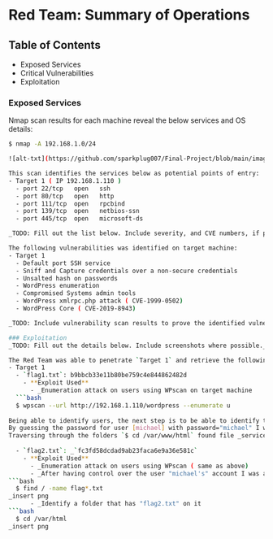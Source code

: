 # Red Team: Summary of Operations

## Table of Contents
- Exposed Services
- Critical Vulnerabilities
- Exploitation

### Exposed Services

Nmap scan results for each machine reveal the below services and OS details:

```bash
$ nmap -A 192.168.1.0/24

![alt-txt](https://github.com/sparkplug007/Final-Project/blob/main/images/red_file/nmap%20scan.png)

This scan identifies the services below as potential points of entry:
- Target 1 ( IP 192.168.1.110 )
  - port 22/tcp   open   ssh
  - port 80/tcp   open   http
  - port 111/tcp  open   rpcbind
  - port 139/tcp  open   netbios-ssn
  - port 445/tcp  open   microsoft-ds

_TODO: Fill out the list below. Include severity, and CVE numbers, if possible._

The following vulnerabilities was identified on target machine:
- Target 1
  - Default port SSH service
  - Sniff and Capture credentials over a non-secure credentials
  - Unsalted hash on passwords
  - WordPress enumeration
  - Compromised Systems admin tools 
  - WordPress xmlrpc.php attack ( CVE-1999-0502)
  - WordPress Core ( CVE-2019-8943)

_TODO: Include vulnerability scan results to prove the identified vulnerabilities._

### Exploitation
_TODO: Fill out the details below. Include screenshots where possible._

The Red Team was able to penetrate `Target 1` and retrieve the following confidential data:
- Target 1
  - `flag1.txt`: b9bbcb33e11b80be759c4e844862482d
    - **Exploit Used**
      - _Enumeration attack on users using WPscan on target machine 
  ```bash
  $ wpscan --url http://192.168.1.110/wordpress --enumerate u  
  
Being able to identify users, the next step is to be able to identify the "password". The most obvious one it to guess the password or conduct a hydra brute force attack.
By guessing the password for user [michael] with password="michael" I was able to connect to the target machine by using open port 22 through ssh protocol.
Traversing through the folders `$ cd /var/www/html` found file _service.html
         
  - `flag2.txt`: _`fc3fd58dcdad9ab23faca6e9a36e581c` 
    - **Exploit Used**
      - _Enumeration attack on users using WPscan ( same as above)
      - _After having control over the user "michael's" account I was able to find:
```bash
  $ find / -name flag*.txt
_insert png
      - _Identify a folder that has "flag2.txt" on it
```bash
  $ cd /var/html
_insert png

